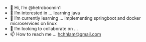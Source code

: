 - 👋 Hi, I’m @hetroboomin1
- 👀 I’m interested in ... learning java
- 🌱 I’m currently learning ... implementing springboot and docker microservices on linux
- 💞️ I’m looking to collaborate on ...
- 📫 How to reach me ... hchhlam@gmail.com

<!---
hetroboomin1/hetroboomin1 is a ✨ special ✨ repository because its `README.md` (this file) appears on your GitHub profile.
You can click the Preview link to take a look at your changes.
--->
